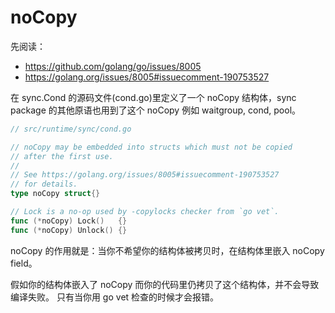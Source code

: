 # noCopy 

先阅读：  

* https://github.com/golang/go/issues/8005  
* https://golang.org/issues/8005#issuecomment-190753527 
 
在 sync.Cond 的源码文件(cond.go)里定义了一个 noCopy 结构体，sync package 的其他原语也用到了这个 noCopy 例如 waitgroup, cond, pool。 

```go
// src/runtime/sync/cond.go

// noCopy may be embedded into structs which must not be copied
// after the first use.
//
// See https://golang.org/issues/8005#issuecomment-190753527
// for details.
type noCopy struct{}

// Lock is a no-op used by -copylocks checker from `go vet`.
func (*noCopy) Lock()   {}
func (*noCopy) Unlock() {}
```

noCopy 的作用就是：当你不希望你的结构体被拷贝时，在结构体里嵌入 noCopy field。 

假如你的结构体嵌入了 noCopy 而你的代码里仍拷贝了这个结构体，并不会导致编译失败。 只有当你用 go vet 检查的时候才会报错。 


